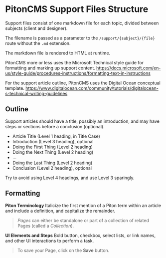 # PitonCMS Support Files Structure

Support files consist of one markdown file for each topic, divided between subjects (client and designer).

The filename is passed as a parameter to the `/support/{subject}/{file}` route without the `.md` extension.

The markdown file is rendered to HTML at runtime.

PitonCMS more or less uses the Microsoft Technical style guide for formatting and marking up support content.
https://docs.microsoft.com/en-us/style-guide/procedures-instructions/formatting-text-in-instructions

For the support article outline, PitonCMS uses the Digital Ocean conceptual template.
https://www.digitalocean.com/community/tutorials/digitalocean-s-technical-writing-guidelines

## Outline
Support articles should have a title, possibly an introduction, and may have steps or sections before a conclusion (optional).

- Article Title (Level 1 heading, in Title Case)
- Introduction (Level 3 heading), optional
- Doing the First Thing (Level 2 heading)
- Doing the Next Thing (Level 2 heading)
- …
- Doing the Last Thing (Level 2 heading)
- Conclusion (Level 2 heading), optional

Try to avoid using Level 4 headings, and use Level 3 sparingly.

## Formatting


**Piton Terminology**
Italicize the first mention of a Piton term within an article and include a definition, and capitalize the remainder.
>*Pages* can either be standalone or part of a collection of related Pages (called a *Collection*).

**UI Elements and Steps**
Bold button, checkbox, select lists, or link names, and other UI interactions to perform a task.
>To save your Page, click on the **Save** button.

